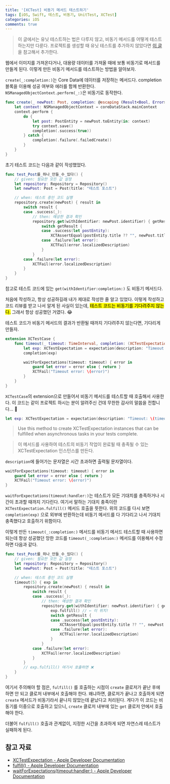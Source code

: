 ```yaml
---
title: '[XCTest] 비동기 메서드 테스트하기'
tags: [iOS, Swift, 테스트, 비동기, UnitTest, XCTest]
categories: iOS
comments: true
---
```


> 이 글에서는 유닛 테스트하는 법은 다루지 않고, 비동기 메서드를 어떻게 테스트하는지만 다룬다. 프로젝트를 생성할 때 유닛 테스트를 추가하지 않았다면 [이 글](https://jwonylee.tistory.com/entry/XCode-Swift-Command-Line-Tool-프로젝트에서-유닛-테스트-하기)을 참고해서 추가한다.

웹에서 이미지를 가져온다거나, 대용량 데이터를 가져올 때에 보통 비동기로 메서드를 만들게 된다. 이렇게 만든 비동기 메서드를 테스트하는 방법을 알아보자.

`create(_:completion:)`는 Core Data에 데이터를 저장하는 메서드다. completion 블록을 이용해 성공 여부와 에러를 함께 반환한다. `NSManagedObjectContext.perform(_:)`은 비동기로 동작한다.
```swift
func create(_ newPost: Post, completion: @escaping (Result<Bool, Error>) -> Void) {
    let context: NSManagedObjectContext = coreDataStack.mainContext
    context.perform {
        do {
            let post: PostEntity = newPost.toEntity(in: context)
            try context.save()
            completion(.success(true))
        } catch {
            completion(.failure(.failedCreate))
        }
    }
}
```

초기 테스트 코드는 다음과 같이 작성했었다.

```swift
func test_Post를_하나_만들_수_있다() {
    // given: 필요한 모든 값 설정
    let repository: Repository = Repository()
    let newPost: Post = Post(title: "테스트 포스트")

    // when: 테스트 중인 코드 실행
    repository.create(newPost) { result in
        switch result {
        case .success(_):
            // then: 예상한 결과 확인
            repository.get(withIdentifier: newPost.identifier) { getResult in
                switch getResult {
                case .success(let postEntity):
                    XCTAssertEqual(postEntity.title ?? "", newPost.title)
                case .failure(let error):
                    XCTFail(error.localizedDescription)
                }
            }
        case .failure(let error):
            XCTFail(error.localizedDescription)
        }
    }
}
```

참고로 테스트 코드에 있는 `get(withIdentifier:completion:)` 도 비동기 메서드다.

처음에 작성하고, 항상 성공하길래 내가 제대로 작성한 줄 알고 있었다. 이렇게 작성하고 코드 리뷰를 받고 나서 알게 된 사실이 있는데, <mark>테스트 코드는 비동기를 기다려주지 않는다.</mark> 그래서 항상 성공했던 거였다. 😂

테스트 코드가 비동기 메서드의 결과가 반환될 때까지 기다려주지 않는다면, 기다리게 만들자.

```swift
extension XCTestCase {
    func timeout(_ timeout: TimeInterval, completion: (XCTestExpectation) -> Void) {
        let exp: XCTestExpectation = expectation(description: "Timeout: \(timeout) seconds")
        completion(exp)

        waitForExpectations(timeout: timeout) { error in
            guard let error = error else { return }
            XCTFail("Timeout error: \(error)")
        }
    }
}
```

`XCTestCase`의 extension으로 만들어서 비동기 메서드를 테스트할 때 호출해서 사용한다. 이 코드는 같이 프로젝트 하시는 분이 알려주신 건데 무한한 감사의 말씀을 전합니다... 🙏

```swift
let exp: XCTestExpectation = expectation(description: "Timeout: \(timeout) seconds")
```

> Use this method to create XCTestExpectation instances that can be fulfilled when asynchronous tasks in your tests complete.

> 이 메서드를 사용하여 테스트의 비동기 작업이 완료될 때 충족될 수 있는 XCTestExpectation 인스턴스를 만든다.

`description`에 들어가는 문자열은 시간 초과하면 출력될 문자열이다.

```swift
waitForExpectations(timeout: timeout) { error in
    guard let error = error else { return }
    XCTFail("Timeout error: \(error)")
}
```

`waitForExpectations(timeout:handler:)`는 테스트가 모든 기대치를 충족하거나 시간이 초과할 때까지 기다린다. 여기서 말하는 기대치 충족이란 `XCTestExpectation.fulfill()` 메서드 호출을 뜻한다. 위의 코드를 다시 보면 `completion(exp)` 으로 외부에 반환하는데 비동기 메서드를 다 기다리고 나서 기대치 충족했다고 호출하기 위함이다.

이렇게 만든 `timeout(_:completion:)` 메서드를 비동기 메서드 테스트할 때 사용하면 되는데 항상 성공했던 망한 코드를 `timeout(_:completion:)` 메서드를 이용해서 수정하면 다음과 같다.

```swift
func test_Post를_하나_만들_수_있다() {
    // given: 필요한 모든 값 설정
    let repository: Repository = Repository()
    let newPost: Post = Post(title: "테스트 포스트")

    // when: 테스트 중인 코드 실행
    timeout(5) { exp in
        repository.create(newPost) { result in
            switch result {
            case .success(_):
                // then: 예상한 결과 확인
                repository.get(withIdentifier: newPost.identifier) { getResult in
                    exp.fulfill() // ← 이 위치!
                    switch getResult {
                    case .success(let postEntity):
                        XCTAssertEqual(postEntity.title ?? "", newPost.title)
                    case .failure(let error):
                        XCTFail(error.localizedDescription)
                    }
                }
            case .failure(let error):
                XCTFail(error.localizedDescription)
            }
        }
        // exp.fulfill() 여기서 호출하면 ❌
    }
}
```

여기서 주의해야 할 점은, `fulfill()` 를 호출하는 시점이 `create` 클로저가 끝난 후에 하면 안 되고 클로저 내부에서 호출해야 한다. 왜냐하면, 클로저가 끝나고 호출하게 되면 `create` 메서드가 비동기라서 끝나지 않았는데 끝났다고 처리된다. 게다가 이 코드는 비동기를 이중으로 호출하고 있으니, `create` 클로저 내부에 있는 `get` 클로저 안에서 호출해야 한다.

더불어 `fulfill()` 호출과 관계없이, 지정한 시간을 초과하게 되면 자연스레 테스트가 실패하게 된다.

## 참고 자료

- [XCTestExpectation - Apple Developer Documentation](https://developer.apple.com/documentation/xctest/xctestexpectation)
- [fulfill() - Apple Developer Documentation](https://developer.apple.com/documentation/xctest/xctestexpectation/1501027-fulfill)
- [waitForExpectations(timeout:handler:) - Apple Developer Documentation](https://developer.apple.com/documentation/xctest/xctestcase/1500748-waitforexpectations)